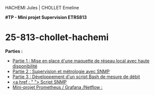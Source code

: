 HACHEMI Jules | CHOLLET Emeline 

**#TP - Mini projet Supervision ETRS813**

# 25-813-chollet-hachemi

**Parties :** 
- <a href="https://github.com/cyrillignac/25-813-chollet-hachemi/blob/main/Partie%20I%20:%20Mise%20en%20place%20d'une%20maquette%20de%20réseau%20local%20avec%20haute%20disponibilité.md"> Partie 1 : Mise en place d'une maquette de réseau local avec haute disponibilité </a>
- <a href="https://github.com/cyrillignac/25-813-chollet-hachemi/blob/main/Partie%20II%20%3A%20Supervision%20et%20m%C3%A9trologie%20avec%20SNMP.md"> Partie 2 : Supervision et métrologie avec SNMP 
- <a href="https://github.com/cyrillignac/25-813-chollet-hachemi/blob/main/Partie%20III%20%3A%20Script%20bash%20de%20mesure%20de%20d%C3%A9bit%20en%20SNMP.md"> Partie 3 : Développement d'un script Bash de mesure de débit
- <a href : " "> Script SNMP 
- Mini-projet Prometheus / Grafana /Netflow :

